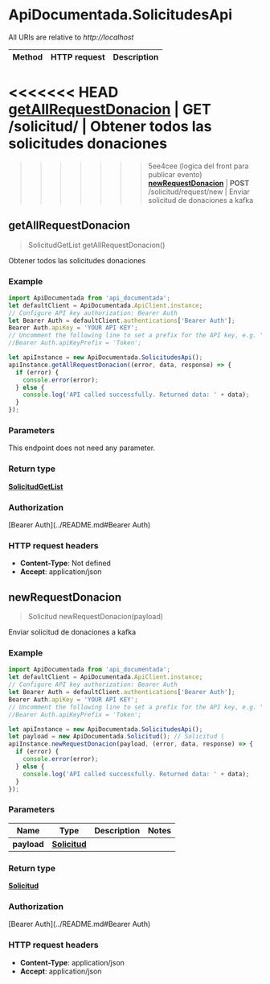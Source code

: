 # ApiDocumentada.SolicitudesApi

All URIs are relative to *http://localhost*

Method | HTTP request | Description
------------- | ------------- | -------------
<<<<<<< HEAD
[**getAllRequestDonacion**](SolicitudesApi.md#getAllRequestDonacion) | **GET** /solicitud/ | Obtener todos las solicitudes donaciones
=======
>>>>>>> 5ee4cee (logica del front para publicar evento)
[**newRequestDonacion**](SolicitudesApi.md#newRequestDonacion) | **POST** /solicitud/request/new | Enviar solicitud de donaciones a kafka



## getAllRequestDonacion

> SolicitudGetList getAllRequestDonacion()

Obtener todos las solicitudes donaciones

### Example

```javascript
import ApiDocumentada from 'api_documentada';
let defaultClient = ApiDocumentada.ApiClient.instance;
// Configure API key authorization: Bearer Auth
let Bearer Auth = defaultClient.authentications['Bearer Auth'];
Bearer Auth.apiKey = 'YOUR API KEY';
// Uncomment the following line to set a prefix for the API key, e.g. "Token" (defaults to null)
//Bearer Auth.apiKeyPrefix = 'Token';

let apiInstance = new ApiDocumentada.SolicitudesApi();
apiInstance.getAllRequestDonacion((error, data, response) => {
  if (error) {
    console.error(error);
  } else {
    console.log('API called successfully. Returned data: ' + data);
  }
});
```

### Parameters

This endpoint does not need any parameter.

### Return type

[**SolicitudGetList**](SolicitudGetList.md)

### Authorization

[Bearer Auth](../README.md#Bearer Auth)

### HTTP request headers

- **Content-Type**: Not defined
- **Accept**: application/json


## newRequestDonacion

> Solicitud newRequestDonacion(payload)

Enviar solicitud de donaciones a kafka

### Example

```javascript
import ApiDocumentada from 'api_documentada';
let defaultClient = ApiDocumentada.ApiClient.instance;
// Configure API key authorization: Bearer Auth
let Bearer Auth = defaultClient.authentications['Bearer Auth'];
Bearer Auth.apiKey = 'YOUR API KEY';
// Uncomment the following line to set a prefix for the API key, e.g. "Token" (defaults to null)
//Bearer Auth.apiKeyPrefix = 'Token';

let apiInstance = new ApiDocumentada.SolicitudesApi();
let payload = new ApiDocumentada.Solicitud(); // Solicitud | 
apiInstance.newRequestDonacion(payload, (error, data, response) => {
  if (error) {
    console.error(error);
  } else {
    console.log('API called successfully. Returned data: ' + data);
  }
});
```

### Parameters


Name | Type | Description  | Notes
------------- | ------------- | ------------- | -------------
 **payload** | [**Solicitud**](Solicitud.md)|  | 

### Return type

[**Solicitud**](Solicitud.md)

### Authorization

[Bearer Auth](../README.md#Bearer Auth)

### HTTP request headers

- **Content-Type**: application/json
- **Accept**: application/json

